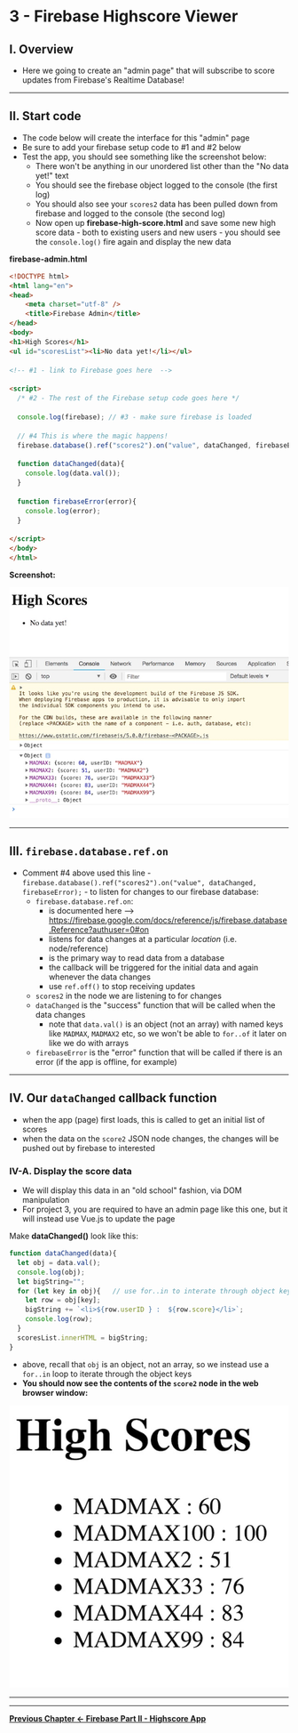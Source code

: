 # 3 - Firebase Highscore Viewer

## I. Overview

- Here we going to create an "admin page" that will subscribe to score updates from Firebase's Realtime Database!

<hr>

## II. Start code

- The code below will create the interface for this "admin" page
- Be sure to add your firebase setup code to #1 and #2 below
- Test the app, you should see something like the screenshot below:
  - There won't be anything in our unordered list other than the "No data yet!" text
  - You should see the firebase object logged to the console (the first log)
  - You should also see your `scores2` data has been pulled down from firebase and logged to the console (the second log) 
  - Now open up **firebase-high-score.html** and save some new high score data - both to existing users and new users - you should see the `console.log()` fire again and display the new data 

**firebase-admin.html**

```html
<!DOCTYPE html>
<html lang="en">
<head>
	<meta charset="utf-8" />
	<title>Firebase Admin</title>
</head>
<body>
<h1>High Scores</h1>
<ul id="scoresList"><li>No data yet!</li></ul>

<!-- #1 - link to Firebase goes here  -->

<script>
  /* #2 - The rest of the Firebase setup code goes here */

  console.log(firebase); // #3 - make sure firebase is loaded
	
  // #4 This is where the magic happens!
  firebase.database().ref("scores2").on("value", dataChanged, firebaseError);
	
  function dataChanged(data){
    console.log(data.val());
  }
	
  function firebaseError(error){
    console.log(error);
  }
	
</script>
</body>
</html>
```

**Screenshot:**
	
![screenshot](_images/firebase-12.jpg)

<hr>

## III. `firebase.database.ref.on`

- Comment #4 above used this line - `firebase.database().ref("scores2").on("value", dataChanged, firebaseError);` - to listen for changes to our firebase database:
  - `firebase.database.ref.on`:
    - is documented here --> https://firebase.google.com/docs/reference/js/firebase.database.Reference?authuser=0#on
    - listens for data changes at a particular *location* (i.e. node/reference)
    - is the primary way to read data from a database
    - the callback will be triggered for the initial data and again whenever the data changes
    - use `ref.off()` to stop receiving updates
  - `scores2` in the node we are listening to for changes
  - `dataChanged` is the "success" function that will be called when the data changes
    - note that `data.val()` is an object (not an array) with named keys like `MADMAX`, `MADMAX2` etc, so we won't be able to `for..of` it later on like we do with arrays
  - `firebaseError` is the "error" function that will be called if there is an error (if the app is offline, for example)

<hr>

## IV. Our `dataChanged` callback function

- when the app (page) first loads, this is called to get an initial list of scores
- when the data on the `score2` JSON node changes, the changes will be pushed out by firebase to interested

### IV-A. Display the score data

- We will display this data in an "old school" fashion, via DOM manipulation
- For project 3, you are required to have an admin page like this one, but it will instead use Vue.js to update the page

Make **dataChanged()** look like this:

```js
function dataChanged(data){
  let obj = data.val();
  console.log(obj);
  let bigString="";
  for (let key in obj){   // use for..in to interate through object keys
    let row = obj[key];
    bigString += `<li>${row.userID } :  ${row.score}</li>`;
    console.log(row);
  }	
  scoresList.innerHTML = bigString;
}
```

- above, recall that `obj` is an object, not an array, so we instead use a `for..in` loop to iterate through the object keys 
- **You should now see the contents of the `score2` node in the web browser window:**

![screenshot](_images/firebase-13.jpg)

<hr><hr>

**[Previous Chapter <- Firebase Part II - Highscore App](firebase-2.md)**
